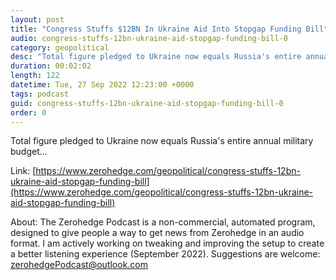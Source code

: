 ```yaml
---
layout: post
title: "Congress Stuffs $12BN In Ukraine Aid Into Stopgap Funding Bill"
audio: congress-stuffs-12bn-ukraine-aid-stopgap-funding-bill-0
category: geopolitical
desc: "Total figure pledged to Ukraine now equals Russia's entire annual military budget..."
duration: 00:02:02
length: 122
datetime: Tue, 27 Sep 2022 12:23:00 +0000
tags: podcast
guid: congress-stuffs-12bn-ukraine-aid-stopgap-funding-bill-0
order: 0
---
```

Total figure pledged to Ukraine now equals Russia's entire annual military budget...

Link: [https://www.zerohedge.com/geopolitical/congress-stuffs-12bn-ukraine-aid-stopgap-funding-bill](https://www.zerohedge.com/geopolitical/congress-stuffs-12bn-ukraine-aid-stopgap-funding-bill)

About: The Zerohedge Podcast is a non-commercial, automated program, designed to give people a way to get news from Zerohedge in an audio format.  I am actively working on tweaking and improving the setup to create a better listening experience (September 2022).  Suggestions are welcome: [zerohedgePodcast@outlook.com](mailto:zerohedgePodcast@outlook.com)
